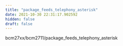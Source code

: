 ```yaml
---
title: "package_feeds_telephony_asterisk"
date: 2021-10-30 22:31:17.902592
hidden: false
draft: false
---
```


bcm27xx/bcm2711/package_feeds_telephony_asterisk

